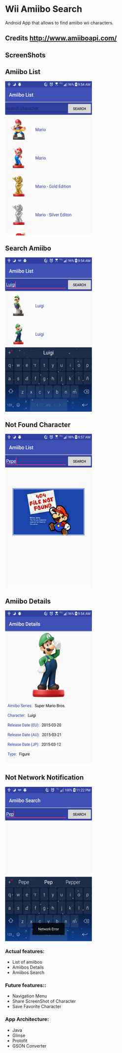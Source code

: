 # Wii Amiibo Search

Android App that allows to find amiibo wii characters. 

## Credits  http://www.amiiboapi.com/

## ScreenShots

## Amiibo List
<img src="https://github.com/BrayanKellyBalbuena/amiibo-character-search/blob/master/screenshots/amiibo_list.png" align="center" height="500px" width="282px"/>

## Search Amiibo
<img src="https://github.com/BrayanKellyBalbuena/amiibo-character-search/blob/master/screenshots/amiibo_search.png" align="center" height="500px" width="282px"/>

## Not Found Character
<img src="https://github.com/BrayanKellyBalbuena/amiibo-character-search/blob/master/screenshots/not_found.png" align="center" height="500px" width="282px"/>

## Amiibo Details
<img src="https://github.com/BrayanKellyBalbuena/amiibo-character-search/blob/master/screenshots/amiibo_details.png" align="center" height="500px" width="282px"/>

## Not Network Notification 
<img src="https://github.com/BrayanKellyBalbuena/amiibo-character-search/blob/master/screenshots/Network%20Expection.png" align="center" height="500px" width="282px"/>

### Actual features:
+ List of amiibos
+ Amiibos Details
+ Amiibos Search

### Future features::
+ Navigation Menu
+ Share ScreenShot of Character
+ Save Favorite Character

### App Architecture:
+ Java
+ Glinse
+ Protofit
+ GSON Converter
